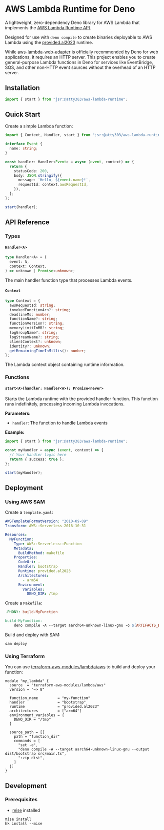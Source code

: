 # AWS Lambda Runtime for Deno

A lightweight, zero-dependency Deno library for AWS Lambda that implements the
[AWS Lambda Runtime API](https://docs.aws.amazon.com/lambda/latest/dg/runtimes-api.html).

Designed for use with `deno compile` to create binaries deployable to AWS Lambda
using the
[provided.al2023](https://docs.aws.amazon.com/linux/al2023/ug/lambda.html)
runtime.

While
[aws-lambda-web-adapter](https://github.com/awslabs/aws-lambda-web-adapter) is
officially recommended by Deno for web applications, it requires an HTTP server.
This project enables you to create general-purpose Lambda functions in Deno for
services like EventBridge, SQS, and other non-HTTP event sources without the
overhead of an HTTP server.

## Installation

```typescript
import { start } from "jsr:@atty303/aws-lambda-runtime";
```

## Quick Start

Create a simple Lambda function:

```typescript
import { Context, Handler, start } from "jsr:@atty303/aws-lambda-runtime";

interface Event {
  name: string;
}

const handler: Handler<Event> = async (event, context) => {
  return {
    statusCode: 200,
    body: JSON.stringify({
      message: `Hello, ${event.name}!`,
      requestId: context.awsRequestId,
    }),
  };
};

start(handler);
```

## API Reference

### Types

#### `Handler<A>`

```typescript
type Handler<A> = (
  event: A,
  context: Context,
) => unknown | Promise<unknown>;
```

The main handler function type that processes Lambda events.

#### `Context`

```typescript
type Context = {
  awsRequestId: string;
  invokedFunctionArn?: string;
  deadlineMs: number;
  functionName?: string;
  functionVersion?: string;
  memoryLimitInMB?: string;
  logGroupName?: string;
  logStreamName?: string;
  clientContext?: unknown;
  identity?: unknown;
  getRemainingTimeInMillis(): number;
};
```

The Lambda context object containing runtime information.

### Functions

#### `start<A>(handler: Handler<A>): Promise<never>`

Starts the Lambda runtime with the provided handler function. This function runs
indefinitely, processing incoming Lambda invocations.

**Parameters:**

- `handler`: The function to handle Lambda events

**Example:**

```typescript
import { start } from "jsr:@atty303/aws-lambda-runtime";

const myHandler = async (event, context) => {
  // Your handler logic here
  return { success: true };
};

start(myHandler);
```

## Deployment

### Using AWS SAM

Create a `template.yaml`:

```yaml
AWSTemplateFormatVersion: "2010-09-09"
Transform: AWS::Serverless-2016-10-31

Resources:
  MyFunction:
    Type: AWS::Serverless::Function
    Metadata:
      BuildMethod: makefile
    Properties:
      CodeUri: .
      Handler: bootstrap
      Runtime: provided.al2023
      Architectures:
        - arm64
      Environment:
        Variables:
          DENO_DIR: /tmp
```

Create a `Makefile`:

```Makefile
.PHONY: build-MyFunction

build-MyFunction:
	deno compile -A --target aarch64-unknown-linux-gnu -o $(ARTIFACTS_DIR)/bootstrap src/main.ts
```

Build and deploy with SAM:

```bash
sam deploy
```

### Using Terraform

You can use
[terraform-aws-modules/lambda/aws](https://registry.terraform.io/modules/terraform-aws-modules/lambda/aws/latest)
to build and deploy your function:

```hcl
module "my_lambda" {
  source  = "terraform-aws-modules/lambda/aws"
  version = "~> 8"

  function_name         = "my-function"
  handler               = "bootstrap"
  runtime               = "provided.al2023"
  architectures         = ["arm64"]
  environment_variables = {
    DENO_DIR = "/tmp"
  }

  source_path = [{
    path = "function_dir"
    commands = [
      "set -e",
      "deno compile -A --target aarch64-unknown-linux-gnu --output dist/bootstrap src/main.ts",
      ":zip dist",
    ]
  }]
}
```

## Development

### Prerequisites

- [mise](https://mise.jdx.dev/) installed

```
mise install
hk install --mise
```
